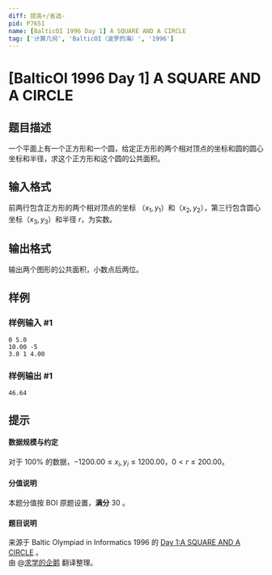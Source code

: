 ```yaml
---
diff: 提高+/省选-
pid: P7651
name: [BalticOI 1996 Day 1] A SQUARE AND A CIRCLE
tag: ['计算几何', 'BalticOI（波罗的海）', '1996']
---
```

# [BalticOI 1996 Day 1] A SQUARE AND A CIRCLE
## 题目描述

一个平面上有一个正方形和一个圆，给定正方形的两个相对顶点的坐标和圆的圆心坐标和半径，求这个正方形和这个圆的公共面积。
## 输入格式

前两行包含正方形的两个相对顶点的坐标 （$x_1,y_1$）和（$x_2,y_2$），第三行包含圆心坐标（$x_3,y_3$）和半径 $r$，为实数。
## 输出格式

输出两个图形的公共面积，小数点后两位。
## 样例

### 样例输入 #1
```
0 5.0
10.00 -5
3.0 1 4.00
```
### 样例输出 #1
```
46.64
```
## 提示

#### 数据规模与约定  
对于 $100 \%$ 的数据，$-1200.00 \le x_i,y_i \le 1200.00$，$0 < r \le 200.00$。
#### 分值说明  
本题分值按 BOI 原题设置，**满分** $30$ 。
#### 题目说明  
来源于 Baltic Olympiad in Informatics 1996 的 [Day 1:A SQUARE AND A CIRCLE](https://boi.cses.fi/files/boi1996_day1.pdf) 。  
由 @[求学的企鹅](/user/271784) 翻译整理。
